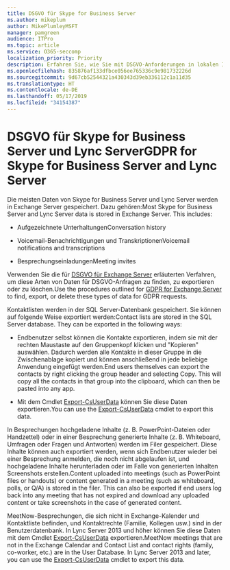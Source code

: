 ```yaml
---
title: DSGVO für Skype for Business Server
ms.author: mikeplum
author: MikePlumleyMSFT
manager: pamgreen
audience: ITPro
ms.topic: article
ms.service: O365-seccomp
localization_priority: Priority
description: Erfahren Sie, wie Sie mit DSGVO-Anforderungen in lokalen Installationen von Skype for Business Server und Lync Server umgehen.
ms.openlocfilehash: 835876af133dfbce056ee765336c9e981732226d
ms.sourcegitcommit: 9d67cb52544321a430343d39eb336112c1a11d35
ms.translationtype: HT
ms.contentlocale: de-DE
ms.lasthandoff: 05/17/2019
ms.locfileid: "34154387"
---
```

# <a name="gdpr-for-skype-for-business-server-and-lync-server"></a><span data-ttu-id="58394-103">DSGVO für Skype for Business Server und Lync Server</span><span class="sxs-lookup"><span data-stu-id="58394-103">GDPR for Skype for Business Server and Lync Server</span></span>

<span data-ttu-id="58394-p101">Die meisten Daten von Skype for Business Server und Lync Server werden in Exchange Server gespeichert. Dazu gehören:</span><span class="sxs-lookup"><span data-stu-id="58394-p101">Most Skype for Business Server and Lync Server data is stored in Exchange Server. This includes:</span></span>

-   <span data-ttu-id="58394-106">Aufgezeichnete Unterhaltungen</span><span class="sxs-lookup"><span data-stu-id="58394-106">Conversation history</span></span>

-   <span data-ttu-id="58394-107">Voicemail-Benachrichtigungen und Transkriptionen</span><span class="sxs-lookup"><span data-stu-id="58394-107">Voicemail notifications and transcriptions</span></span>

-   <span data-ttu-id="58394-108">Besprechungseinladungen</span><span class="sxs-lookup"><span data-stu-id="58394-108">Meeting invites</span></span>

<span data-ttu-id="58394-109">Verwenden Sie die für [DSGVO für Exchange Server](gdpr-for-exchange-server.md) erläuterten Verfahren, um diese Arten von Daten für DSGVO-Anfragen zu finden, zu exportieren oder zu löschen.</span><span class="sxs-lookup"><span data-stu-id="58394-109">Use the procedures outlined for [GDPR for Exchange Server](gdpr-for-exchange-server.md) to find, export, or delete these types of data for GDPR requests.</span></span>

<span data-ttu-id="58394-p102">Kontaktlisten werden in der SQL Server-Datenbank gespeichert. Sie können auf folgende Weise exportiert werden:</span><span class="sxs-lookup"><span data-stu-id="58394-p102">Contact lists are stored in the SQL Server database. They can be exported in the following ways:</span></span>

-   <span data-ttu-id="58394-p103">Endbenutzer selbst können die Kontakte exportieren, indem sie mit der rechten Maustaste auf den Gruppenkopf klicken und "Kopieren" auswählen. Dadurch werden alle Kontakte in dieser Gruppe in die Zwischenablage kopiert und können anschließend in jede beliebige Anwendung eingefügt werden.</span><span class="sxs-lookup"><span data-stu-id="58394-p103">End users themselves can export the contacts by right clicking the group header and selecting Copy. This will copy all the contacts in that group into the clipboard, which can then be pasted into any app.</span></span>

-   <span data-ttu-id="58394-114">Mit dem Cmdlet [Export-CsUserData](https://docs.microsoft.com/de-DE/powershell/module/skype/export-csuserdata) können Sie diese Daten exportieren.</span><span class="sxs-lookup"><span data-stu-id="58394-114">You can use the [Export-CsUserData](https://docs.microsoft.com/en-us/powershell/module/skype/export-csuserdata) cmdlet to export this data.</span></span>

<span data-ttu-id="58394-p104">In Besprechungen hochgeladene Inhalte (z. B. PowerPoint-Dateien oder Handzettel) oder in einer Besprechung generierte Inhalte (z. B. Whiteboard, Umfragen oder Fragen und Antworten) werden im Filer gespeichert. Diese Inhalte können auch exportiert werden, wenn sich Endbenutzer wieder bei einer Besprechung anmelden, die noch nicht abgelaufen ist, und hochgeladene Inhalte herunterladen oder im Falle von generierten Inhalten Screenshots erstellen.</span><span class="sxs-lookup"><span data-stu-id="58394-p104">Content uploaded into meetings (such as PowerPoint files or handouts) or content generated in a meeting (such as whiteboard, polls, or Q/A) is stored in the filer. This can also be exported if end users log back into any meeting that has not expired and download any uploaded content or take screenshots in the case of generated content.</span></span>

<span data-ttu-id="58394-p105">MeetNow-Besprechungen, die sich nicht in Exchange-Kalender und Kontaktliste befinden, und Kontaktrechte (Familie, Kollegen usw.) sind in der Benutzerdatenbank. In Lync Server 2013 und höher können Sie diese Daten mit dem Cmdlet [Export-CsUserData](https://docs.microsoft.com/de-DE/powershell/module/skype/export-csuserdata) exportieren.</span><span class="sxs-lookup"><span data-stu-id="58394-p105">MeetNow meetings that are not in the Exchange Calendar and Contact List and contact rights (family, co-worker, etc.) are in the User Database. In Lync Server 2013 and later, you can use the [Export-CsUserData](https://docs.microsoft.com/en-us/powershell/module/skype/export-csuserdata) cmdlet to export this data.</span></span>
